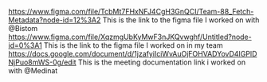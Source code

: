 https://www.figma.com/file/TcbMt7FHxNFJ4CgH3GnQCI/Team-88_Fetch-Metadata?node-id=12%3A2
This is the link to the figma file I worked on with @Bistom
https://www.figma.com/file/XqzmgUbKyMwF3nJKQvwghf/Untitled?node-id=0%3A1
This is the link to the figma file I worked on in my team
https://docs.google.com/document/d/1jzafyiIciWvAuOjFOHVADYovD4IGPlDNjPuo8mWS-0g/edit
This is the meeting documentation link i worked on with @Medinat
